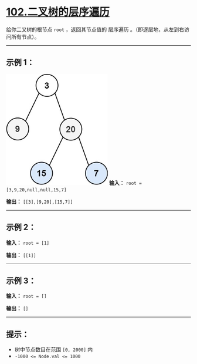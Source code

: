 # [102.二叉树的层序遍历](https://leetcode.cn/problems/binary-tree-level-order-traversal/description)

给你二叉树的根节点 `root` ，返回其节点值的 层序遍历 。（即逐层地，从左到右访问所有节点）。

---

## 示例 1：

![示例1](../images/102.二叉树的层序遍历.jpg)
**输入：** `root = [3,9,20,null,null,15,7]`

**输出：** `[[3],[9,20],[15,7]]`

---

## 示例 2：

**输入：** `root = [1]`

**输出：** `[[1]]`

---

## 示例 3：

**输入：** `root = []`

**输出：** `[]`

---

## 提示：

- 树中节点数目在范围 `[0, 2000]` 内
- `-1000 <= Node.val <= 1000` 